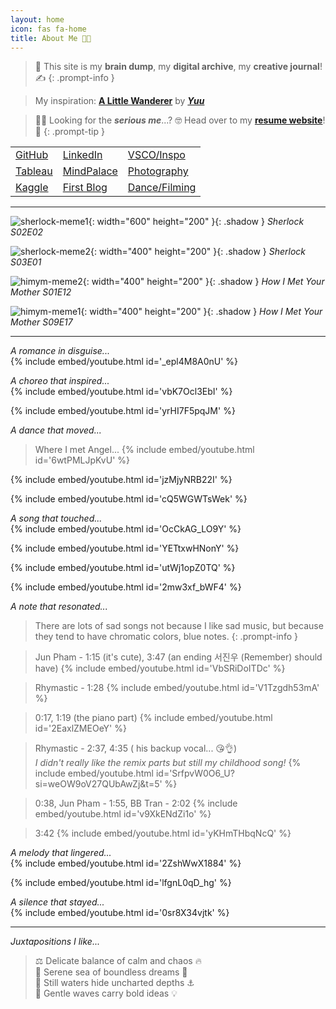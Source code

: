 ```yaml
---
layout: home
icon: fas fa-home
title: About Me 💭🏰
---
```


<!-- # Welcome to my MindPalace! 💭🏰 -->
<!-- ## 🚨 **Heads Up** -->

> 🤔 This site is my **brain dump**, my **digital archive**, my **creative journal**! ✍️
{: .prompt-info }

> My inspiration: **[A Little Wanderer](https://yuu3008.com)** by ***[Yuu](https://www.instagram.com/_yuu3008?utm_source=ig_web_button_share_sheet&igsh=ZDNlZDc0MzIxNw==)***

> 🧑‍💻 Looking for the ***serious me***...? 🤓 Head over to my **[resume website](https://khoapham1002.github.io/)**! 💼
{: .prompt-tip }

<div class="custom-table-container">
  <table class="custom-table">
    <tbody>
      <tr>
        <td><a href="https://github.com/khoapham1002">GitHub</a></td>
        <td><a href="https://www.linkedin.com/in/kdpham1002/">LinkedIn</a></td>
        <td><a href="https://vsco.co/teenee3051/gallery">VSCO/Inspo</a></td>
      </tr>
      <tr>
        <td><a href="https://public.tableau.com/app/profile/kdpham.umass/vizzes">Tableau</a></td>
        <td><a href="https://khoapham1002.github.io/mindpalace/categories/">MindPalace</a></td>
        <td><a href="https://www.instagram.com/koa_archives/">Photography</a></td>
      </tr>
      <tr>
        <td><a href="https://www.kaggle.com/teenee3051">Kaggle</a></td>
        <td><a href="https://isenbergmarketing.wordpress.com/2023/06/12/netflix-and-learn/?fbclid=IwZXh0bgNhZW0CMTEAAR1hEqlSY2sZx2p6ysM-EFkoQkFC4r9FBFxAKLc-z-wHuv3fW_YzuziMpSc_aem_v81C0HMR5vpAzpT02UQxqA">First Blog</a></td>
        <td><a href="https://www.instagram.com/koa_archives/reels/">Dance/Filming</a></td>
      </tr>
    </tbody>
  </table>
</div>

* * *

![sherlock-meme1](/assets/img/sherlock-get-out-mindpalace-meme.gif){: width="600" height="200" }{: .shadow }
_Sherlock S02E02_

![sherlock-meme2](/assets/img/sherlock-use-your-mindpalace-meme.jpeg){: width="400" height="200" }{: .shadow }
_Sherlock S03E01_

![himym-meme2](/assets/img/HIMYM-S01E12.jpg){: width="400" height="200" }{: .shadow }
_How I Met Your Mother S01E12_

![himym-meme1](/assets/img/HIMYM-S09E17.jpg){: width="400" height="200" }{: .shadow }
_How I Met Your Mother S09E17_

* * *

*A romance in disguise...*    
{% include embed/youtube.html id='_epl4M8A0nU' %}


*A choreo that inspired...*    
{% include embed/youtube.html id='vbK7Ocl3EbI' %}

{% include embed/youtube.html id='yrHI7F5pqJM' %}


*A dance that moved...*    

> Where I met Angel...
{% include embed/youtube.html id='6wtPMLJpKvU' %}

{% include embed/youtube.html id='jzMjyNRB22I' %}

{% include embed/youtube.html id='cQ5WGWTsWek' %}


*A song that touched...*    
{% include embed/youtube.html id='OcCkAG_LO9Y' %}

{% include embed/youtube.html id='YETtxwHNonY' %}

{% include embed/youtube.html id='utWj1opZ0TQ' %}

{% include embed/youtube.html id='2mw3xf_bWF4' %}


*A note that resonated...*

> There are lots of sad songs not because I like sad music, but because they tend to have chromatic colors, blue notes.
{: .prompt-info }

> Jun Pham - 1:15 (it's cute), 3:47 (an ending 서진우 (Remember) should have)
{% include embed/youtube.html id='VbSRiDoITDc' %}

> Rhymastic - 1:28
{% include embed/youtube.html id='V1Tzgdh53mA' %}

> 0:17, 1:19 (the piano part)
{% include embed/youtube.html id='2EaxlZMEOeY' %}

> Rhymastic - 2:37, 4:35 ( his backup vocal... 😘👌)   
> *I didn't really like the remix parts but still my childhood song!*
{% include embed/youtube.html id='SrfpvW0O6_U?si=weOW9oV27QUbAwZj&t=5' %}

> 0:38, Jun Pham - 1:55, BB Tran - 2:02
{% include embed/youtube.html id='v9XkENdZi1o' %}

> 3:42
{% include embed/youtube.html id='yKHmTHbqNcQ' %}


*A melody that lingered...*   
{% include embed/youtube.html id='2ZshWwX1884' %}

{% include embed/youtube.html id='lfgnL0qD_hg' %}


*A silence that stayed...*   
{% include embed/youtube.html id='0sr8X34vjtk' %}


* * *

*Juxtapositions I like...*
> ⚖️ Delicate balance of calm and chaos 🔥 <br>
> 🐚 Serene sea of boundless dreams 🌟 <br>
> 🐳 Still waters hide uncharted depths ⚓️ <br>
> 🌊 Gentle waves carry bold ideas 💡 <br>
